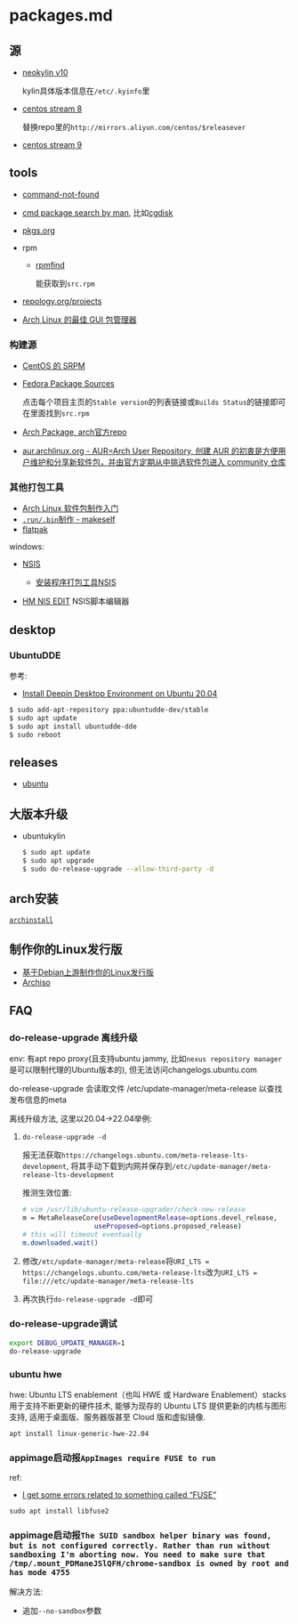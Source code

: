 # packages.md

## 源
- [neokylin v10](http://update.cs2c.com.cn:8080/NS/V10/V10SP2/os/adv/lic/)

    kylin具体版本信息在`/etc/.kyinfo`里

- [centos stream 8](https://mirrors.aliyun.com/centos/8-stream)

    替换repo里的`http://mirrors.aliyun.com/centos/$releasever`
- [centos stream 9](https://mirrors.aliyun.com/centos-stream/9-stream)

## tools
- [command-not-found](https://command-not-found.com/)
- [cmd package search by man](http://manpages.ubuntu.com/manpages/focal/man8/), 比如[cgdisk](http://manpages.ubuntu.com/manpages/focal/man8/cgdisk.8.html)
- [pkgs.org](https://pkgs.org)
- rpm

    - [rpmfind](https://rpmfind.net/)

        能获取到`src.rpm`
- [repology.org/projects](https://repology.org/projects/)
- [Arch Linux 的最佳 GUI 包管理器](https://linux.cn/article-15727-1.html)

### 构建源
- [CentOS 的 SRPM](http://mirror.centos.org/)
- [Fedora Package Sources](https://src.fedoraproject.org/)

    点击每个项目主页的`Stable version`的列表链接或`Builds Status`的链接即可在里面找到`src.rpm`
- [Arch Package, arch官方repo](https://www.archlinux.org/packages/)
- [aur.archlinux.org - AUR=Arch User Repository, 创建 AUR 的初衷是方便用户维护和分享新软件包，并由官方定期从中挑选软件包进入 community 仓库](https://aur.archlinux.org/packages/)

### 其他打包工具
- [Arch Linux 软件包制作入门](https://linux.cn/article-13843-1.html)
- [`.run/.bin`制作 - makeself](https://github.com/megastep/makeself)
- [flatpak](https://linux.cn/article-15007-1.html)

windows:
- [NSIS](https://nsis.sourceforge.io/Download)

    - [安装程序打包工具NSIS](https://wuziqingwzq.github.io/other/2018/01/08/NSIS1.html)
- [HM NIS EDIT](http://hmne.sourceforge.net/)
    NSIS脚本编辑器

## desktop
### UbuntuDDE
参考:
- [Install Deepin Desktop Environment on Ubuntu 20.04](https://computingforgeeks.com/install-deepin-desktop-environment-on-ubuntu/)

```bash
$ sudo add-apt-repository ppa:ubuntudde-dev/stable
$ sudo apt update
$ sudo apt install ubuntudde-dde
$ sudo reboot
```

## releases
- [ubuntu](https://wiki.ubuntu.com/Releases)

## 大版本升级
- ubuntukylin

    ```bash
    $ sudo apt update
    $ sudo apt upgrade
    $ sudo do-release-upgrade --allow-third-party -d
    ```
## arch安装
[`archinstall`](https://www.debugpoint.com/archinstall-guide/)

## 制作你的Linux发行版
- [基于Debian上游制作你的Linux发行版](https://zhuanlan.zhihu.com/p/643461882)
- [Archiso](https://wiki.archlinuxcn.org/wiki/Archiso?rdfrom=https%3A%2F%2Fwiki.archlinux.org%2Findex.php%3Ftitle%3DArchiso_%28%25E7%25AE%2580%25E4%25BD%2593%25E4%25B8%25AD%25E6%2596%2587%29%26redirect%3Dno)

## FAQ
### do-release-upgrade 离线升级
env: 有apt repo proxy(且支持ubuntu jammy, 比如`nexus repository manager`是可以限制代理的Ubuntu版本的), 但无法访问changelogs.ubuntu.com

do-release-upgrade 会读取文件 /etc/update-manager/meta-release 以查找发布信息的meta

离线升级方法, 这里以20.04->22.04举例:
1. `do-release-upgrade -d`

    报无法获取`https://changelogs.ubuntu.com/meta-release-lts-development`, 将其手动下载到内网并保存到`/etc/update-manager/meta-release-lts-development`


    推测生效位置:
    ```bash
    # vim /usr/lib/ubuntu-release-upgrader/check-new-release
    m = MetaReleaseCore(useDevelopmentRelease=options.devel_release,
                      useProposed=options.proposed_release)
    # this will timeout eventually
    m.downloaded.wait()
    ```
1. 修改`/etc/update-manager/meta-release`将`URI_LTS = https://changelogs.ubuntu.com/meta-release-lts`改为`URI_LTS = file:///etc/update-manager/meta-release-lts`
1. 再次执行`do-release-upgrade -d`即可

### do-release-upgrade调试
```bash
export DEBUG_UPDATE_MANAGER=1
do-release-upgrade
```

### ubuntu hwe
hwe: Ubuntu LTS enablement（也叫 HWE 或 Hardware Enablement）stacks 用于支持不断更新的硬件技术, 能够为现存的 Ubuntu LTS 提供更新的内核与图形支持, 适用于桌面版、服务器版甚至 Cloud 版和虚拟镜像.

`apt install linux-generic-hwe-22.04`

### appimage启动报`AppImages require FUSE to run`
ref:
- [I get some errors related to something called “FUSE”](https://docs.appimage.org/user-guide/troubleshooting/fuse.html#i-get-some-errors-related-to-something-called-fuse)

`sudo apt install libfuse2`

### appimage启动报`The SUID sandbox helper binary was found, but is not configured correctly. Rather than run without sandboxing I'm aborting now. You need to make sure that /tmp/.mount_PDManeJSlQFH/chrome-sandbox is owned by root and has mode 4755`
解决方法:
- 追加`--no-sandbox`参数